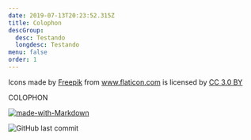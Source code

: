 ```yaml
---
date: 2019-07-13T20:23:52.315Z
title: Colophon
descGroup:
  desc: Testando
  longdesc: Testando
menu: false
order: 1
---
```

<div>Icons made by <a href="https://www.freepik.com/" title="Freepik">Freepik</a> from <a href="https://www.flaticon.com/"             title="Flaticon">www.flaticon.com</a> is licensed by <a href="http://creativecommons.org/licenses/by/3.0/"             title="Creative Commons BY 3.0" target="_blank">CC 3.0 BY</a></div>

COLOPHON

[![made-with-Markdown](https://img.shields.io/badge/Made%20with-Markdown-1f425f.svg)](http://commonmark.org)

![GitHub last commit](https://img.shields.io/github/last-commit/angelod1as/portfolio?color=%2319006A)
